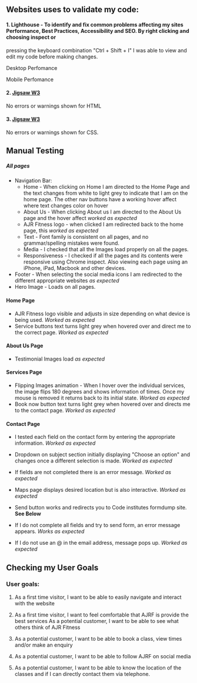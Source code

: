## Websites uses to validate my code:

####  1. Lighthouse - To identify and fix common problems affecting my sites Performance, Best Practices, Accessibility and SEO. By right clicking and choosing inspect or
pressing the keyboard combination "Ctrl + Shift + I" I was able to view and edit my code before making changes.

Desktop Perfomance

Mobile Perfomance

####  2. <a href="https://validator.w3.org/">Jigsaw W3</a>
No errors or warnings shown for HTML



####  3. <a href="https://jigsaw.w3.org/css-validator/">Jigsaw W3</a>
No errors or warnings shown for CSS.

## Manual Testing

##### All pages

* Navigation Bar:
    * Home - When clicking on Home I am directed to the Home Page and the text changes from white to light grey to indicate that I am on the home page. The other nav buttons
    have a working hover affect where text changes color on hover
    * About Us - When clicking About us I am directed to the About Us page and the hover affect _worked as expected_
    * AJR Fitness logo - when clicked I am redirected back to the home page, this _worked as expected_
    * Text - Font family is consistent on all pages, and no grammar/spelling mistakes were found.
    * Media - I checked that all the Images load properly on all the pages. 
    * Responsiveness - I checked if all the pages and its contents were responsive using Chrome inspect. Also viewing each page using an iPhone, iPad, Macbook and other devices. 
* Footer - When selecting the social media icons I am redirected to the different appropriate websites _as expected_
* Hero Image - Loads on all pages.

#### Home Page
 * AJR Fitness logo visible and adjusts in size depending on what device is being used. _Worked as expected_
 * Service buttons text turns light grey when hovered over and direct me to the correct page. _Worked as expected_

#### About Us Page 
 * Testimonial Images load _as expected_

#### Services Page
 * Flipping Images animation - When I hover over the individual services, the image flips 180 degrees and shows information of times. Once my mouse is removed it returns back to its initial state. _Worked as expected_
 * Book now button text turns light grey when hovered over and directs me to the contact page. _Worked as expected_

#### Contact Page
 * I tested each field on the contact form by entering the appropriate information. _Worked as expected_
 * Dropdown on subject section initially displaying "Choose an option" and changes once a different selection is made. _Worked as expected_ 
 * If fields are not completed there is an error message. _Worked as expected_
 * Maps page displays desired location but is also interactive. _Worked as expected_
 * Send button works and redirects you to Code institutes formdump site. __See Below__


* If I do not complete all fields and try to send form, an error message appears. _Works as expected_
* If I do not use an @ in the email address, message pops up. _Worked as expected_

## Checking my User Goals

### User goals:

1. As a first time visitor, I want to be able to easily navigate and interact with the website

2. As a first time visitor, I want to feel comfortable that AJRF is provide the best services 
    As a potential customer, I want to be able to see what others think of AJR Fitness


3. As a potential customer, I want to be able to book a class, view times and/or make an enquiry


4. As a potential customer, I want to be able to follow AJRF on social media


5. As a potential customer, I want to be able to know the location of the classes and if I can directly contact them via telephone.
